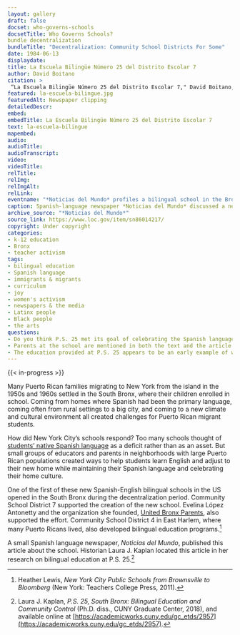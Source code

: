 ```yaml
--- 
layout: gallery
draft: false
docset: who-governs-schools
docsetTitle: Who Governs Schools?
bundle decentralization
bundleTitle: "Decentralization: Community School Districts For Some"
date: 1984-06-13
displaydate: 
title: La Escuela Bilingüe Número 25 del Distrito Escolar 7
author: David Boitano
citation: >
 “La Escuela Bilingüe Número 25 del Distrito Escolar 7," David Boitano, in New York City Civil Rights History Project, Accessed: [Month Day, Year], https://nyccivilrightshistory.org/gallery/la-escuela-bilingue.
featured: la-escuela-bilingue.jpg
featuredAlt: Newspaper clipping
detailedDescr: 
embed: 
embedTitle: La Escuela Bilingüe Número 25 del Distrito Escolar 7
text: la-escuela-bilingue
mapembed: 
audio: 
audioTitle: 
audioTranscript: 
video: 
videoTitle: 
relTitle: 
relImg: 
relImgAlt: 
relLink: 
eventname: "*Noticias del Mundo* profiles a bilingual school in the Bronx."
caption: Spanish-language newspaper *Noticias del Mundo* discussed a new Spanish-English bilingual school in the Bronx and interviewed its principal, Luis Cartagena. 
archive_source: "*Noticias del Mundo*"
source_link: https://www.loc.gov/item/sn86014217/
copyright: Under copyright
categories: 
- k-12 education
- Bronx
- teacher activism
tags: 
- bilingual education
- Spanish language
- immigrants & migrants
- curriculum
- joy
- women's activism
- newspapers & the media
- Latinx people
- Black people
- the arts
questions: 
- Do you think P.S. 25 met its goal of celebrating the Spanish language and Latinx cultures? What evidence can you find in the article? 
- Parents at the school are mentioned in both the text and the article. How does this article’s discussion of parents compare to the approach to parents taken in [A Day’s Work in a New York Public School](/gallery/a-days-work)?
- The education provided at P.S. 25 appears to be an early example of what educators today call “culturally sustaining pedagogy,” or teaching that respects and builds on the cultures that children bring with them to school. Has your school been culturally sustaining for you? What suggestions do you have to make it more so?
--- 
```


{{< in-progress >}}

Many Puerto Rican families migrating to New York from the island in the 1950s and 1960s settled in the South Bronx, where their children enrolled in school. Coming from homes where Spanish had been the primary language, coming often from rural settings to a big city, and coming to a new climate and cultural environment all created challenges for Puerto Rican migrant students.

How did New York City’s schools respond? Too many schools thought of [students’ native Spanish language](/gallery/puerto-ricans/) as a deficit rather than as an asset. But small groups of educators and parents in neighborhoods with large Puerto Rican populations created ways to help students learn English and adjust to their new home while maintaining their Spanish language and celebrating their home culture.

One of the first of these new Spanish-English bilingual schools in the US opened in the South Bronx during the decentralization period. Community School District 7 supported the creation of the new school. Evelina López Antonetty and the organization she founded, [United Bronx Parents](/topics/black-latina-women/united-bronx-parents), also supported the effort. Community School District 4 in East Harlem, where many Puerto Ricans lived, also developed bilingual education programs.[^1]  

A small Spanish language newspaper, *Noticias del Mundo*, published this article about the school. Historian Laura J. Kaplan located this article in her research on bilingual education at P.S. 25.[^2]

[^1]: Heather Lewis, *New York City Public Schools from Brownsville to Bloomberg* (New York: Teachers College Press, 2011).

[^2]: Laura J. Kaplan, *P.S. 25, South Bronx: Bilingual Education and Community Control* (Ph.D. diss., CUNY Graduate Center, 2018), and available online at [https://academicworks.cuny.edu/gc_etds/2957](https://academicworks.cuny.edu/gc_etds/2957).
